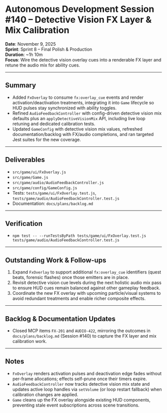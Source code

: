 # Autonomous Development Session #140 – Detective Vision FX Layer & Mix Calibration

**Date**: November 9, 2025  
**Sprint**: Sprint 8 – Final Polish & Production  
**Duration**: ~1h 10m  
**Focus**: Wire the detective vision overlay cues into a renderable FX layer and retune the audio mix for ability cues.

---

## Summary
- Added `FxOverlay` to consume `fx:overlay_cue` events and render activation/deactivation treatments, integrating it into `Game` lifecycle so HUD pulses stay synchronized with ability toggles.
- Refined `AudioFeedbackController` with config-driven detective vision mix defaults plus an `applyDetectiveVisionMix` API, including live loop retuning and dedicated calibration tests.
- Updated `GameConfig` with detective vision mix values, refreshed documentation/backlog with FX/audio completions, and ran targeted Jest suites for the new coverage.

---

## Deliverables
- `src/game/ui/FxOverlay.js`
- `src/game/Game.js`
- `src/game/audio/AudioFeedbackController.js`
- `src/game/config/GameConfig.js`
- Tests: `tests/game/ui/FxOverlay.test.js`, `tests/game/audio/AudioFeedbackController.test.js`
- Documentation: `docs/plans/backlog.md`

---

## Verification
- `npm test -- --runTestsByPath tests/game/ui/FxOverlay.test.js tests/game/audio/AudioFeedbackController.test.js`

---

## Outstanding Work & Follow-ups
1. Expand `FxOverlay` to support additional `fx:overlay_cue` identifiers (quest beats, forensic flashes) once those emitters are in place.
2. Revisit detective vision cue levels during the next holistic audio mix pass to ensure HUD cues remain balanced against other gameplay feedback.
3. Coordinate the new FX overlay with upcoming particle/visual systems to avoid redundant treatments and enable richer composite effects.

---

## Backlog & Documentation Updates
- Closed MCP items `FX-201` and `AUDIO-422`, mirroring the outcomes in `docs/plans/backlog.md` (Session #140) to capture the FX layer and mix calibration work.

---

## Notes
- `FxOverlay` renders activation pulses and deactivation edge fades without per-frame allocations; effects self-prune once their timers expire.
- `AudioFeedbackController` now tracks detective vision mix state and updates active loop handles via `setVolume` (or loop restart fallback) when calibration changes are applied.
- `Game` cleans up the FX overlay alongside existing HUD components, preventing stale event subscriptions across scene transitions.
